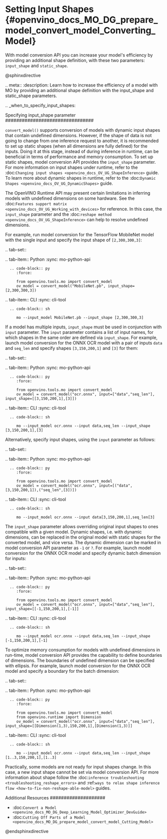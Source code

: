 # Setting Input Shapes {#openvino_docs_MO_DG_prepare_model_convert_model_Converting_Model}

With model conversion API you can increase your model's efficiency by providing an additional shape definition, with these two parameters: `input_shape` and `static_shape`.

@sphinxdirective

.. meta:: 
   :description: Learn how to increase the efficiency of a model with MO by providing an additional shape definition with the input_shape and static_shape parameters.


.. _when_to_specify_input_shapes:


Specifying input_shape parameter
################################

``convert_model()`` supports conversion of models with dynamic input shapes that contain undefined dimensions.
However, if the shape of data is not going to change from one inference request to another,
it is recommended to set up static shapes (when all dimensions are fully defined) for the inputs.
Doing it at this stage, instead of during inference in runtime, can be beneficial in terms of performance and memory consumption.
To set up static shapes, model conversion API provides the ``input_shape`` parameter.
For more information on input shapes under runtime, refer to the :doc:`Changing input shapes <openvino_docs_OV_UG_ShapeInference>` guide.
To learn more about dynamic shapes in runtime, refer to the :doc:`Dynamic Shapes <openvino_docs_OV_UG_DynamicShapes>` guide.

The OpenVINO Runtime API may present certain limitations in inferring models with undefined dimensions on some hardware. See the :doc:`Features support matrix <openvino_docs_OV_UG_Working_with_devices>` for reference.
In this case, the ``input_shape`` parameter and the :doc:`reshape method <openvino_docs_OV_UG_ShapeInference>` can help to resolve undefined dimensions.

For example, run model conversion for the TensorFlow MobileNet model with the single input
and specify the input shape of ``[2,300,300,3]``:

.. tab-set::

   .. tab-item:: Python
      :sync: mo-python-api

      .. code-block:: py
         :force:

         from openvino.tools.mo import convert_model
         ov_model = convert_model("MobileNet.pb", input_shape=[2,300,300,3])

   .. tab-item:: CLI
      :sync: cli-tool

      .. code-block:: sh

         mo --input_model MobileNet.pb --input_shape [2,300,300,3]


If a model has multiple inputs, ``input_shape`` must be used in conjunction with ``input`` parameter.
The ``input`` parameter contains a list of input names, for which shapes in the same order are defined via ``input_shape``.
For example, launch model conversion for the ONNX OCR model with a pair of inputs ``data`` and ``seq_len``
and specify shapes ``[3,150,200,1]`` and ``[3]`` for them:

.. tab-set::

   .. tab-item:: Python
      :sync: mo-python-api

      .. code-block:: py
         :force:

         from openvino.tools.mo import convert_model
         ov_model = convert_model("ocr.onnx", input=["data","seq_len"], input_shape=[[3,150,200,1],[3]])

   .. tab-item:: CLI
      :sync: cli-tool

      .. code-block:: sh

         mo --input_model ocr.onnx --input data,seq_len --input_shape [3,150,200,1],[3]


Alternatively, specify input shapes, using the ``input`` parameter as follows:

.. tab-set::

   .. tab-item:: Python
      :sync: mo-python-api

      .. code-block:: py
         :force:

         from openvino.tools.mo import convert_model
         ov_model = convert_model("ocr.onnx", input=[("data",[3,150,200,1]),("seq_len",[3])])

   .. tab-item:: CLI
      :sync: cli-tool

      .. code-block:: sh

         mo --input_model ocr.onnx --input data[3,150,200,1],seq_len[3]


The ``input_shape`` parameter allows overriding original input shapes to ones compatible with a given model.
Dynamic shapes, i.e. with dynamic dimensions, can be replaced in the original model with static shapes for the converted model, and vice versa.
The dynamic dimension can be marked in model conversion API parameter as ``-1`` or ``?``.
For example, launch model conversion for the ONNX OCR model and specify dynamic batch dimension for inputs:

.. tab-set::

   .. tab-item:: Python
      :sync: mo-python-api

      .. code-block:: py
         :force:

         from openvino.tools.mo import convert_model
         ov_model = convert_model("ocr.onnx", input=["data","seq_len"], input_shape=[[-1,150,200,1],[-1]]

   .. tab-item:: CLI
      :sync: cli-tool

      .. code-block:: sh

         mo --input_model ocr.onnx --input data,seq_len --input_shape [-1,150,200,1],[-1]


To optimize memory consumption for models with undefined dimensions in run-time, model conversion API provides the capability to define boundaries of dimensions.
The boundaries of undefined dimension can be specified with ellipsis.
For example, launch model conversion for the ONNX OCR model and specify a boundary for the batch dimension:

.. tab-set::

   .. tab-item:: Python
      :sync: mo-python-api

      .. code-block:: py
         :force:

         from openvino.tools.mo import convert_model
         from openvino.runtime import Dimension
         ov_model = convert_model("ocr.onnx", input=["data","seq_len"], input_shape=[[Dimension(1,3),150,200,1],[Dimension(1,3)]]

   .. tab-item:: CLI
      :sync: cli-tool

      .. code-block:: sh

         mo --input_model ocr.onnx --input data,seq_len --input_shape [1..3,150,200,1],[1..3]


Practically, some models are not ready for input shapes change.
In this case, a new input shape cannot be set via model conversion API.
For more information about shape follow the :doc:`inference troubleshooting <troubleshooting_reshape_errors>`
and :ref:`ways to relax shape inference flow <how-to-fix-non-reshape-able-model>` guides.

Additional Resources
####################

* :doc:`Convert a Model <openvino_docs_MO_DG_Deep_Learning_Model_Optimizer_DevGuide>`
* :doc:`Cutting Off Parts of a Model <openvino_docs_MO_DG_prepare_model_convert_model_Cutting_Model>`

@endsphinxdirective
